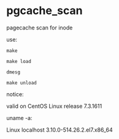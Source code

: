 # pgcache_scan
pagecache scan for inode

use:

    make

    make load

    dmesg

    make unload
    
notice:

   valid on CentOS Linux release 7.3.1611 

uname -a:

   Linux localhost 3.10.0-514.26.2.el7.x86_64
